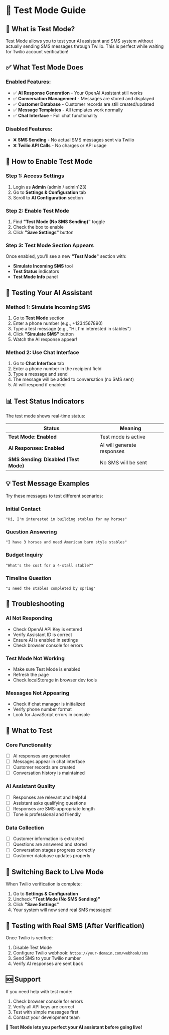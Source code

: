 # 🧪 Test Mode Guide

## 🎯 What is Test Mode?

Test Mode allows you to test your AI assistant and SMS system without actually sending SMS messages through Twilio. This is perfect while waiting for Twilio account verification!

## ✅ What Test Mode Does

### **Enabled Features:**
- ✅ **AI Response Generation** - Your OpenAI Assistant still works
- ✅ **Conversation Management** - Messages are stored and displayed
- ✅ **Customer Database** - Customer records are still created/updated
- ✅ **Message Templates** - All templates work normally
- ✅ **Chat Interface** - Full chat functionality

### **Disabled Features:**
- ❌ **SMS Sending** - No actual SMS messages sent via Twilio
- ❌ **Twilio API Calls** - No charges or API usage

## 🚀 How to Enable Test Mode

### Step 1: Access Settings
1. Login as **Admin** (admin / admin123)
2. Go to **Settings & Configuration** tab
3. Scroll to **AI Configuration** section

### Step 2: Enable Test Mode
1. Find **"Test Mode (No SMS Sending)"** toggle
2. Check the box to enable
3. Click **"Save Settings"** button

### Step 3: Test Mode Section Appears
Once enabled, you'll see a new **"Test Mode"** section with:
- **Simulate Incoming SMS** tool
- **Test Status** indicators
- **Test Mode Info** panel

## 🧪 Testing Your AI Assistant

### Method 1: Simulate Incoming SMS
1. Go to **Test Mode** section
2. Enter a phone number (e.g., +1234567890)
3. Type a test message (e.g., "Hi, I'm interested in stables")
4. Click **"Simulate SMS"** button
5. Watch the AI response appear!

### Method 2: Use Chat Interface
1. Go to **Chat Interface** tab
2. Enter a phone number in the recipient field
3. Type a message and send
4. The message will be added to conversation (no SMS sent)
5. AI will respond if enabled

## 📊 Test Status Indicators

The test mode shows real-time status:

| Status | Meaning |
|--------|---------|
| **Test Mode: Enabled** | Test mode is active |
| **AI Responses: Enabled** | AI will generate responses |
| **SMS Sending: Disabled (Test Mode)** | No SMS will be sent |

## 💡 Test Message Examples

Try these messages to test different scenarios:

### **Initial Contact**
```
"Hi, I'm interested in building stables for my horses"
```

### **Question Answering**
```
"I have 3 horses and need American barn style stables"
```

### **Budget Inquiry**
```
"What's the cost for a 4-stall stable?"
```

### **Timeline Question**
```
"I need the stables completed by spring"
```

## 🔧 Troubleshooting

### **AI Not Responding**
- Check OpenAI API Key is entered
- Verify Assistant ID is correct
- Ensure AI is enabled in settings
- Check browser console for errors

### **Test Mode Not Working**
- Make sure Test Mode is enabled
- Refresh the page
- Check localStorage in browser dev tools

### **Messages Not Appearing**
- Check if chat manager is initialized
- Verify phone number format
- Look for JavaScript errors in console

## 🎯 What to Test

### **Core Functionality**
- [ ] AI responses are generated
- [ ] Messages appear in chat interface
- [ ] Customer records are created
- [ ] Conversation history is maintained

### **AI Assistant Quality**
- [ ] Responses are relevant and helpful
- [ ] Assistant asks qualifying questions
- [ ] Responses are SMS-appropriate length
- [ ] Tone is professional and friendly

### **Data Collection**
- [ ] Customer information is extracted
- [ ] Questions are answered and stored
- [ ] Conversation stages progress correctly
- [ ] Customer database updates properly

## 🔄 Switching Back to Live Mode

When Twilio verification is complete:

1. Go to **Settings & Configuration**
2. Uncheck **"Test Mode (No SMS Sending)"**
3. Click **"Save Settings"**
4. Your system will now send real SMS messages!

## 📱 Testing with Real SMS (After Verification)

Once Twilio is verified:
1. Disable Test Mode
2. Configure Twilio webhook: `https://your-domain.com/webhook/sms`
3. Send SMS to your Twilio number
4. Verify AI responses are sent back

## 🆘 Support

If you need help with test mode:
1. Check browser console for errors
2. Verify all API keys are correct
3. Test with simple messages first
4. Contact your development team

**🎯 Test Mode lets you perfect your AI assistant before going live!**






